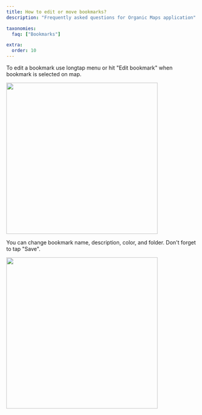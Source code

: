 ```yaml
---
title: How to edit or move bookmarks?
description: "Frequently asked questions for Organic Maps application"

taxonomies:
  faq: ["Bookmarks"]

extra:
  order: 10
---
```


To edit a bookmark use longtap menu or hit "Edit bookmark" when bookmark is selected on map.

<img src="/faq/bookmarks-01-edit/android-selected-bookmark.jpg" width="400"/>

You can change bookmark name, description, color, and folder. Don't forget to tap "Save".

<img src="/faq/bookmarks-01-edit/android-edit-bookmark.jpg" width="400"/>
